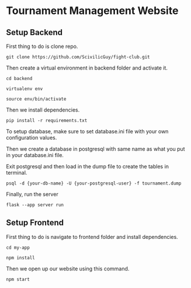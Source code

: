 # Tournament Management Website

## Setup Backend

First thing to do is clone repo.

```git clone https://github.com/ScivilicGuy/fight-club.git```

Then create a virtual environment in backend folder and activate it.

```cd backend```

```virtualenv env```

```source env/bin/activate```

Then we install dependencies.

```pip install -r requirements.txt```

To setup database, make sure to set database.ini file with your own configuration values. 

Then we create a database in postgresql with same name as what you put in your database.ini file.

Exit postgresql and then load in the dump file to create the tables in terminal.

```psql -d {your-db-name} -U {your-postgresql-user} -f tournament.dump```

Finally, run the server

```flask --app server run```


## Setup Frontend

First thing to do is navigate to frontend folder and install dependencies.

```cd my-app```

```npm install```

Then we open up our website using this command.

```npm start```


